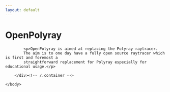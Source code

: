 ```yaml
---
layout: default
---
```

<body>
		<link rel="stylesheet" type="text/css" href="style.css" />
		<div class="container">
    		<div class="blurb">
        		<h1>OpenPolyray</h1>
				<p></p>
    		</div><!-- /.blurb -->
    		
    		<p>OpenPolyray is aimed at replacing the Polyray raytracer.
    		The aim is to one day have a fully open source raytracer which is first and foremost a 
    		straightforward replacement for Polyray especially for educational usage.</p>
    		
		</div><!-- /.container -->
		
	</body>
</html>
